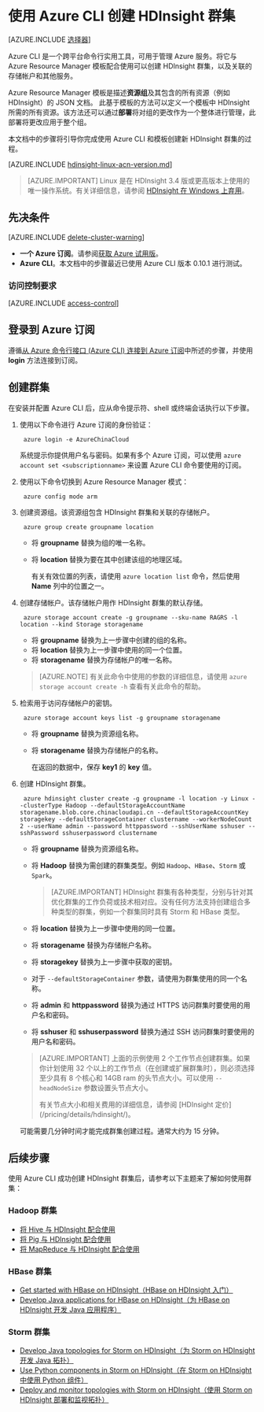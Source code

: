<properties
    pageTitle="使用跨平台 Azure CLI 在 HDInsight 中的 Linux 上创建 Hadoop、HBase 或 Storm 群集 | Azure"
    description="了解如何使用跨平台 Azure CLI、Azure Resource Manager 模板和 Azure REST API 创建 HDInsight 群集。可以指定群集类型（Hadoop、HBase 或 Storm），或使用脚本来安装自定义组件。"
    services="hdinsight"
    documentationcenter=""
    author="Blackmist"
    manager="jhubbard"
    editor="cgronlun"
    tags="azure-portal" />
<tags 
    ms.assetid="50b01483-455c-4d87-b754-2229005a8ab9"
    ms.service="hdinsight"
    ms.devlang="na"
    ms.topic="article"
    ms.tgt_pltfrm="na"
    ms.workload="big-data"
    ms.date="01/12/2017"
    wacn.date="01/25/2017"
    ms.author="larryfr" />

# 使用 Azure CLI 创建 HDInsight 群集

[AZURE.INCLUDE [选择器](../../includes/hdinsight-selector-create-clusters.md)]

Azure CLI 是一个跨平台命令行实用工具，可用于管理 Azure 服务。将它与 Azure Resource Manager 模板配合使用可以创建 HDInsight 群集，以及关联的存储帐户和其他服务。

Azure Resource Manager 模板是描述**资源组**及其包含的所有资源（例如 HDInsight）的 JSON 文档。 此基于模板的方法可以定义一个模板中 HDInsight 所需的所有资源。该方法还可以通过**部署**将对组的更改作为一个整体进行管理，此部署将更改应用于整个组。

本文档中的步骤将引导你完成使用 Azure CLI 和模板创建新 HDInsight 群集的过程。

[AZURE.INCLUDE [hdinsight-linux-acn-version.md](../../includes/hdinsight-linux-acn-version.md)]

> [AZURE.IMPORTANT]
Linux 是在 HDInsight 3.4 版或更高版本上使用的唯一操作系统。有关详细信息，请参阅 [HDInsight 在 Windows 上弃用](/documentation/articles/hdinsight-component-versioning/#hdi-version-32-and-33-nearing-deprecation-date)。

## 先决条件

[AZURE.INCLUDE [delete-cluster-warning](../../includes/hdinsight-delete-cluster-warning.md)]

* **一个 Azure 订阅**。请参阅[获取 Azure 试用版](/pricing/1rmb-trial/)。
* **Azure CLI**。本文档中的步骤最近已使用 Azure CLI 版本 0.10.1 进行测试。

### 访问控制要求
[AZURE.INCLUDE [access-control](../../includes/hdinsight-access-control-requirements.md)]

## 登录到 Azure 订阅

遵循[从 Azure 命令行接口 (Azure CLI) 连接到 Azure 订阅](/documentation/articles/xplat-cli-connect/)中所述的步骤，并使用 **login** 方法连接到订阅。

## 创建群集

在安装并配置 Azure CLI 后，应从命令提示符、shell 或终端会话执行以下步骤。

1. 使用以下命令进行 Azure 订阅的身份验证：
   
        azure login -e AzureChinaCloud
   
    系统提示你提供用户名与密码。如果有多个 Azure 订阅，可以使用 `azure account set <subscriptionname>` 来设置 Azure CLI 命令要使用的订阅。
2. 使用以下命令切换到 Azure Resource Manager 模式：
   
        azure config mode arm
3. 创建资源组。该资源组包含 HDInsight 群集和关联的存储帐户。
   
        azure group create groupname location
   
    * 将 **groupname** 替换为组的唯一名称。
    * 将 **location** 替换为要在其中创建该组的地理区域。
     
        有关有效位置的列表，请使用 `azure location list` 命令，然后使用 **Name** 列中的位置之一。
4. 创建存储帐户。该存储帐户用作 HDInsight 群集的默认存储。
   
        azure storage account create -g groupname --sku-name RAGRS -l location --kind Storage storagename
   
    * 将 **groupname** 替换为上一步骤中创建的组的名称。
    * 将 **location** 替换为上一步骤中使用的同一个位置。
    * 将 **storagename** 替换为存储帐户的唯一名称。
     
    > [AZURE.NOTE]
    有关此命令中使用的参数的详细信息，请使用 `azure storage account create -h` 查看有关此命令的帮助。
    > 
    > 
5. 检索用于访问存储帐户的密钥。
   
        azure storage account keys list -g groupname storagename
   
    * 将 **groupname** 替换为资源组名称。
    * 将 **storagename** 替换为存储帐户的名称。
     
        在返回的数据中，保存 **key1** 的 **key** 值。
6. 创建 HDInsight 群集。
   
        azure hdinsight cluster create -g groupname -l location -y Linux --clusterType Hadoop --defaultStorageAccountName storagename.blob.core.chinacloudapi.cn --defaultStorageAccountKey storagekey --defaultStorageContainer clustername --workerNodeCount 2 --userName admin --password httppassword --sshUserName sshuser --sshPassword sshuserpassword clustername
   
    * 将 **groupname** 替换为资源组名称。
    * 将 **Hadoop** 替换为需创建的群集类型。例如 `Hadoop`、`HBase`、`Storm` 或 `Spark`。
     
        > [AZURE.IMPORTANT]
        HDInsight 群集有各种类型，分别与针对其优化群集的工作负荷或技术相对应。没有任何方法支持创建组合多种类型的群集，例如一个群集同时具有 Storm 和 HBase 类型。
        > 
        > 
    * 将 **location** 替换为上一步骤中使用的同一位置。
    * 将 **storagename** 替换为存储帐户名称。
    * 将 **storagekey** 替换为上一步骤中获取的密钥。
    * 对于 `--defaultStorageContainer` 参数，请使用为群集使用的同一个名称。
    * 将 **admin** 和 **httppassword** 替换为通过 HTTPS 访问群集时要使用的用户名和密码。
    * 将 **sshuser** 和 **sshuserpassword** 替换为通过 SSH 访问群集时要使用的用户名和密码。
   
    > [AZURE.IMPORTANT]
    上面的示例使用 2 个工作节点创建群集。如果你计划使用 32 个以上的工作节点（在创建或扩展群集时），则必须选择至少具有 8 个核心和 14GB ram 的头节点大小。可以使用 `--headNodeSize` 参数设置头节点大小。
    > <p>
    > 有关节点大小和相关费用的详细信息，请参阅 [HDInsight 定价](/pricing/details/hdinsight/)。
     
    可能需要几分钟时间才能完成群集创建过程。通常大约为 15 分钟。

## 后续步骤
使用 Azure CLI 成功创建 HDInsight 群集后，请参考以下主题来了解如何使用群集：

### Hadoop 群集
* [将 Hive 与 HDInsight 配合使用](/documentation/articles/hdinsight-use-hive/)
* [将 Pig 与 HDInsight 配合使用](/documentation/articles/hdinsight-use-pig/)
* [将 MapReduce 与 HDInsight 配合使用](/documentation/articles/hdinsight-use-mapreduce/)

### HBase 群集
* [Get started with HBase on HDInsight（HBase on HDInsight 入门）](/documentation/articles/hdinsight-hbase-tutorial-get-started-linux/)
* [Develop Java applications for HBase on HDInsight（为 HBase on HDInsight 开发 Java 应用程序）](/documentation/articles/hdinsight-hbase-build-java-maven-linux/)

### Storm 群集
* [Develop Java topologies for Storm on HDInsight（为 Storm on HDInsight 开发 Java 拓扑）](/documentation/articles/hdinsight-storm-develop-java-topology/)
* [Use Python components in Storm on HDInsight（在 Storm on HDInsight 中使用 Python 组件）](/documentation/articles/hdinsight-storm-develop-python-topology/)
* [Deploy and monitor topologies with Storm on HDInsight（使用 Storm on HDInsight 部署和监视拓扑）](/documentation/articles/hdinsight-storm-deploy-monitor-topology-linux/)

<!---HONumber=Mooncake_0120_2017-->